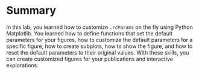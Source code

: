 # Summary

In this lab, you learned how to customize `.rcParams` on the fly using Python Matplotlib. You learned how to define functions that set the default parameters for your figures, how to customize the default parameters for a specific figure, how to create subplots, how to show the figure, and how to reset the default parameters to their original values. With these skills, you can create customized figures for your publications and interactive explorations.
